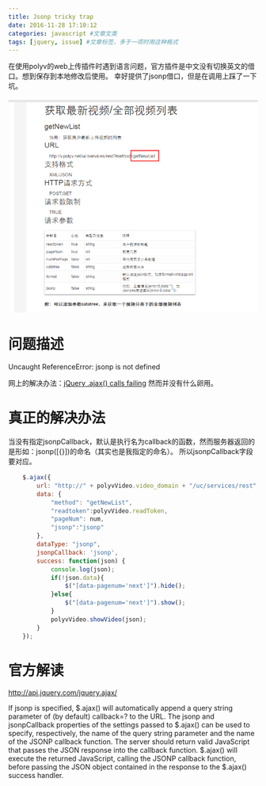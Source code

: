 ```yaml
---
title: Jsonp tricky trap
date: 2016-11-28 17:10:12
categories: javascript #文章文类
tags: [jquery, issue] #文章标签，多于一项时用这种格式
---
```

在使用polyv的web上传插件时遇到语言问题，官方插件是中文没有切换英文的借口。想到保存到本地修改后使用。
幸好提供了jsonp借口，但是在调用上踩了一下坑。
<!--more-->
![polyv api](/img/polyvapi.png)
# 问题描述

Uncaught ReferenceError: jsonp is not defined

网上的解决办法：[jQuery .ajax() calls failing](http://stackoverflow.com/questions/8673050/jquery-ajax-calls-failing)
然而并没有什么卵用。

# 真正的解决办法
当没有指定jsonpCallback，默认是执行名为callback的函数，然而服务器返回的是形如：jsonp([{}])的命名（其实也是我指定的命名）。
所以jsonpCallback字段要对应。

``` js
	$.ajax({
	    url: "http://" + polyvVideo.video_domain + "/uc/services/rest",
	    data: {
			"method": "getNewList",
			"readtoken":polyvVideo.readToken,
			"pageNum": num,
			"jsonp":"jsonp"
		},
	    dataType: "jsonp",
	    jsonpCallback: 'jsonp',
	    success: function(json) {
	        console.log(json);
	        if(!json.data){
				$("[data-pagenum='next']").hide();
			}else{
				$("[data-pagenum='next']").show();
			}
			polyvVideo.showVideo(json);
	    }
	});
```

# 官方解读
http://api.jquery.com/jquery.ajax/

If jsonp is specified, \$.ajax() will automatically append a query string parameter of (by default) callback=? to the URL. The jsonp and jsonpCallback properties of the settings passed to \$.ajax() can be used to specify, respectively, the name of the query string parameter and the name of the JSONP callback function. The server should return valid JavaScript that passes the JSON response into the callback function. \$.ajax() will execute the returned JavaScript, calling the JSONP callback function, before passing the JSON object contained in the response to the \$.ajax() success handler.